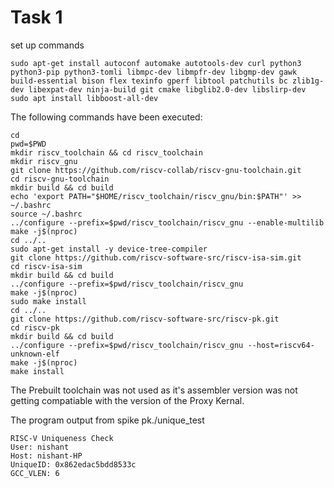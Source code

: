 
# Task 1

set up commands
```
sudo apt-get install autoconf automake autotools-dev curl python3 python3-pip python3-tomli libmpc-dev libmpfr-dev libgmp-dev gawk build-essential bison flex texinfo gperf libtool patchutils bc zlib1g-dev libexpat-dev ninja-build git cmake libglib2.0-dev libslirp-dev
sudo apt install libboost-all-dev
```
The following commands have been executed:
```
cd
pwd=$PWD
mkdir riscv_toolchain && cd riscv_toolchain
mkdir riscv_gnu
git clone https://github.com/riscv-collab/riscv-gnu-toolchain.git
cd riscv-gnu-toolchain
mkdir build && cd build
echo 'export PATH="$HOME/riscv_toolchain/riscv_gnu/bin:$PATH"' >> ~/.bashrc
source ~/.bashrc
../configure --prefix=$pwd/riscv_toolchain/riscv_gnu --enable-multilib
make -j$(nproc)
cd ../..
sudo apt-get install -y device-tree-compiler
git clone https://github.com/riscv-software-src/riscv-isa-sim.git
cd riscv-isa-sim
mkdir build && cd build
../configure --prefix=$pwd/riscv_toolchain/riscv_gnu
make -j$(nproc)
sudo make install
cd ../..
git clone https://github.com/riscv-software-src/riscv-pk.git
cd riscv-pk
mkdir build && cd build
../configure --prefix=$pwd/riscv_toolchain/riscv_gnu --host=riscv64-unknown-elf
make -j$(nproc)
make install
```

The Prebuilt toolchain was not used as it's assembler version was not getting compatiable with the version of the Proxy Kernal.

The program output from spike pk./unique_test
```
RISC-V Uniqueness Check
User: nishant
Host: nishant-HP
UniqueID: 0x862edac5bdd8533c
GCC_VLEN: 6

```
